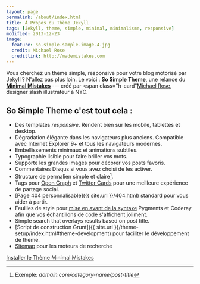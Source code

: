 ```yaml
---
layout: page
permalink: /about/index.html
title: À Propos du Thème Jekyll
tags: [Jekyll, theme, simple, minimal, minimalisme, responsive]
modified: 2013-12-23
image:
  feature: so-simple-sample-image-4.jpg
  credit: Michael Rose
  creditlink: http://mademistakes.com
---
```


Vous cherchez un thème simple, responsive pour votre blog motorisé par Jekyll ? N'allez pas plus loin. Le voici : **So Simple Theme**, une relance du [**Minimal Mistakes**](http://mmistakes.github.io/minimal-mistakes) --- créé par <span class="h-card"[Michael Rose](http://mademistakes)</span>, designer slash illustrateur à NYC.

## So Simple Theme c'est tout cela :

* Des templates *responsive*. Rendent bien sur les mobile, tablettes et desktop.
* Dégradation élégante dans les navigateurs plus anciens. Compatible avec Internet Explorer 9+ et tous les navigateurs modernes.
* Embellissements minimaux et animations subtiles.
* Typographie lisible pour faire briller vos mots.
* Supporte les grandes images pour décorer vos posts favoris.
* Commentaires Disqus si vous avez choisi de les activer.
* Structure de permalien simple et claire[^1].
* Tags pour [Open Graph](https://developers.facebook.com/docs/opengraph/) et [Twitter Cards](https://dev.twitter.com/docs/cards) pour une meilleure expérience de partage social.
* [Page 404 personnalisable]({{ site.url }}/404.html) standard pour vous aider à partir.
* Feuilles de style pour [mise en avant de la syntaxe](http://mmistakes.github.io/articles/so-simple-theme/code-highlighting-post/) Pygments et Coderay afin que vos échantillons de code s'affichent joliment.
* Simple search that overlays results based on post title.
* [Script de construction Grunt]({{ site.url }}/theme-setup/index.html#theme-development) pour faciliter le développement de thème.
* [Sitemap](https://github.com/mmistakes/so-simple-theme/blob/master/sitemap.xml) pour les moteurs de recherche

<a markdown="0" href="{{ site.url }}/theme-setup" class="btn">Installer le Thème Minimal Mistakes</a>

[^1]: Exemple: *domain.com/category-name/post-title*